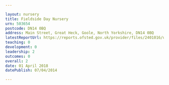 ```yaml
---

layout: nursery
title: Fieldside Day Nursery
urn: 503654
postcode: DN14 0BQ
address: Main Street, Great Heck, Goole, North Yorkshire, DN14 0BQ
latestReportUrl: https://reports.ofsted.gov.uk/provider/files/2401016/urn/503654.pdf
teaching: 0
development: 0
leadership: 2
outcomes: 0
overall: 2
date: 01 April 2018 
datePublish: 07/04/2014

---
```

